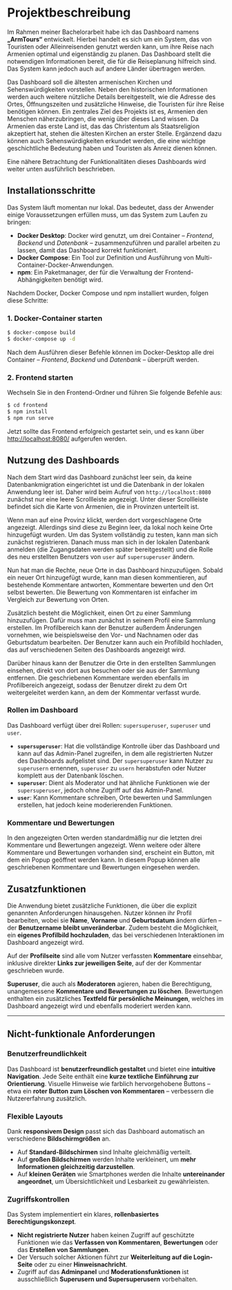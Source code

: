 # Projektbeschreibung

Im Rahmen meiner Bachelorarbeit habe ich das Dashboard namens **„ArmTours“** entwickelt. Hierbei handelt es sich um ein System, das von Touristen oder Alleinreisenden genutzt werden kann, um ihre Reise nach Armenien optimal und eigenständig zu planen. Das Dashboard stellt die notwendigen Informationen bereit, die für die Reiseplanung hilfreich sind. Das System kann jedoch auch auf andere Länder übertragen werden.

Das Dashboard soll die ältesten armenischen Kirchen und Sehenswürdigkeiten vorstellen. Neben den historischen Informationen werden auch weitere nützliche Details bereitgestellt, wie die Adresse des Ortes, Öffnungszeiten und zusätzliche Hinweise, die Touristen für ihre Reise benötigen können. Ein zentrales Ziel des Projekts ist es, Armenien den Menschen näherzubringen, die wenig über dieses Land wissen. Da Armenien das erste Land ist, das das Christentum als Staatsreligion akzeptiert hat, stehen die ältesten Kirchen an erster Stelle. Ergänzend dazu können auch Sehenswürdigkeiten erkundet werden, die eine wichtige geschichtliche Bedeutung haben und Touristen als Anreiz dienen können.

Eine nähere Betrachtung der Funktionalitäten dieses Dashboards wird weiter unten ausführlich beschrieben.

## Installationsschritte

Das System läuft momentan nur lokal. Das bedeutet, dass der Anwender einige Voraussetzungen erfüllen muss, um das System zum Laufen zu bringen:

- **Docker Desktop**: Docker wird genutzt, um drei Container – _Frontend_, _Backend_ und _Datenbank_ – zusammenzuführen und parallel arbeiten zu lassen, damit das Dashboard korrekt funktioniert.
- **Docker Compose**: Ein Tool zur Definition und Ausführung von Multi-Container-Docker-Anwendungen.
- **npm**: Ein Paketmanager, der für die Verwaltung der Frontend-Abhängigkeiten benötigt wird.

Nachdem Docker, Docker Compose und npm installiert wurden, folgen diese Schritte:

### 1. Docker-Container starten

```bash
$ docker-compose build
$ docker-compose up -d
```

Nach dem Ausführen dieser Befehle können im Docker-Desktop alle drei Container – _Frontend_, _Backend_ und _Datenbank_ – überprüft werden.

### 2. Frontend starten

Wechseln Sie in den Frontend-Ordner und führen Sie folgende Befehle aus:

```bash
$ cd frontend
$ npm install
$ npm run serve
```

Jetzt sollte das Frontend erfolgreich gestartet sein, und es kann über [http://localhost:8080/](http://localhost:8080/) aufgerufen werden.

## Nutzung des Dashboards

Nach dem Start wird das Dashboard zunächst leer sein, da keine Datenbankmigration eingerichtet ist und die Datenbank in der lokalen Anwendung leer ist. Daher wird beim Aufruf von `http://localhost:8080` zunächst nur eine leere Scrollleiste angezeigt. Unter dieser Scrollleiste befindet sich die Karte von Armenien, die in Provinzen unterteilt ist. 

Wenn man auf eine Provinz klickt, werden dort vorgeschlagene Orte angezeigt. Allerdings sind diese zu Beginn leer, da lokal noch keine Orte hinzugefügt wurden. Um das System vollständig zu testen, kann man sich zunächst registrieren. Danach muss man sich in der lokalen Datenbank anmelden (die Zugangsdaten werden später bereitgestellt) und die Rolle des neu erstellten Benutzers von `user` auf `supersuperuser` ändern. 

Nun hat man die Rechte, neue Orte in das Dashboard hinzuzufügen. Sobald ein neuer Ort hinzugefügt wurde, kann man diesen kommentieren, auf bestehende Kommentare antworten, Kommentare bewerten und den Ort selbst bewerten. Die Bewertung von Kommentaren ist einfacher im Vergleich zur Bewertung von Orten. 

Zusätzlich besteht die Möglichkeit, einen Ort zu einer Sammlung hinzuzufügen. Dafür muss man zunächst in seinem Profil eine Sammlung erstellen. Im Profilbereich kann der Benutzer außerdem Änderungen vornehmen, wie beispielsweise den Vor- und Nachnamen oder das Geburtsdatum bearbeiten. Der Benutzer kann auch ein Profilbild hochladen, das auf verschiedenen Seiten des Dashboards angezeigt wird. 

Darüber hinaus kann der Benutzer die Orte in den erstellten Sammlungen einsehen, direkt von dort aus besuchen oder sie aus der Sammlung entfernen. Die geschriebenen Kommentare werden ebenfalls im Profilbereich angezeigt, sodass der Benutzer direkt zu dem Ort weitergeleitet werden kann, an dem der Kommentar verfasst wurde.

### Rollen im Dashboard

Das Dashboard verfügt über drei Rollen: `supersuperuser`, `superuser` und `user`. 

- **`supersuperuser`**: Hat die vollständige Kontrolle über das Dashboard und kann auf das Admin-Panel zugreifen, in dem alle registrierten Nutzer des Dashboards aufgelistet sind. Der `supersuperuser` kann Nutzer zu `superusern` ernennen, `superuser` zu `usern` herabstufen oder Nutzer komplett aus der Datenbank löschen.
- **`superuser`**: Dient als Moderator und hat ähnliche Funktionen wie der `supersuperuser`, jedoch ohne Zugriff auf das Admin-Panel.
- **`user`**: Kann Kommentare schreiben, Orte bewerten und Sammlungen erstellen, hat jedoch keine moderierenden Funktionen.

### Kommentare und Bewertungen

In den angezeigten Orten werden standardmäßig nur die letzten drei Kommentare und Bewertungen angezeigt. Wenn weitere oder ältere Kommentare und Bewertungen vorhanden sind, erscheint ein Button, mit dem ein Popup geöffnet werden kann. In diesem Popup können alle geschriebenen Kommentare und Bewertungen eingesehen werden.

## Zusatzfunktionen

Die Anwendung bietet zusätzliche Funktionen, die über die explizit genannten Anforderungen hinausgehen. Nutzer können ihr Profil bearbeiten, wobei sie **Name**, **Vorname** und **Geburtsdatum** ändern dürfen – der **Benutzername bleibt unveränderbar**. Zudem besteht die Möglichkeit, ein **eigenes Profilbild hochzuladen**, das bei verschiedenen Interaktionen im Dashboard angezeigt wird.

Auf der **Profilseite** sind alle vom Nutzer verfassten **Kommentare** einsehbar, inklusive direkter **Links zur jeweiligen Seite**, auf der der Kommentar geschrieben wurde.

**Superuser**, die auch als **Moderatoren** agieren, haben die Berechtigung, unangemessene **Kommentare und Bewertungen zu löschen**. Bewertungen enthalten ein zusätzliches **Textfeld für persönliche Meinungen**, welches im Dashboard angezeigt wird und ebenfalls moderiert werden kann.

---

## Nicht-funktionale Anforderungen

### Benutzerfreundlichkeit

Das Dashboard ist **benutzerfreundlich gestaltet** und bietet eine **intuitive Navigation**. Jede Seite enthält eine **kurze textliche Einführung zur Orientierung**. Visuelle Hinweise wie farblich hervorgehobene Buttons – etwa ein **roter Button zum Löschen von Kommentaren** – verbessern die Nutzererfahrung zusätzlich.

### Flexible Layouts

Dank **responsivem Design** passt sich das Dashboard automatisch an verschiedene **Bildschirmgrößen** an.  
- Auf **Standard-Bildschirmen** sind Inhalte gleichmäßig verteilt.  
- Auf **großen Bildschirmen** werden Inhalte verkleinert, um **mehr Informationen gleichzeitig darzustellen**.  
- Auf **kleinen Geräten** wie Smartphones werden die Inhalte **untereinander angeordnet**, um Übersichtlichkeit und Lesbarkeit zu gewährleisten.

### Zugriffskontrollen

Das System implementiert ein klares, **rollenbasiertes Berechtigungskonzept**.  
- **Nicht registrierte Nutzer** haben keinen Zugriff auf geschützte Funktionen wie das **Verfassen von Kommentaren**, **Bewertungen** oder das **Erstellen von Sammlungen**.  
- Der Versuch solcher Aktionen führt zur **Weiterleitung auf die Login-Seite** oder zu einer **Hinweisnachricht**.  
- Zugriff auf das **Adminpanel** und **Moderationsfunktionen** ist ausschließlich **Superusern und Supersuperusern** vorbehalten.


